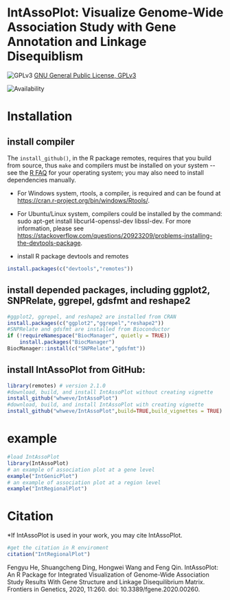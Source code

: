 IntAssoPlot: Visualize Genome-Wide Association Study with Gene Annotation and Linkage Disequiblism
====

![GPLv3](http://www.gnu.org/graphics/gplv3-88x31.png)
[GNU General Public License, GPLv3](http://www.gnu.org/copyleft/gpl.html)

![Availability](https://github.com/whweve/IntAssoPlot)

# Installation
## install compiler
The `install_github()`, in the R package remotes, requires that you build from source, thus `make` and compilers must be installed on your system -- see the [R FAQ](http://cran.r-project.org/faqs.html) for your operating system; you may also need to install dependencies manually. 

* For Windows system, rtools, a compiler, is required and can be found at https://cran.r-project.org/bin/windows/Rtools/.

* For Ubuntu/Linux system, compilers could be installed by the command: sudo apt-get install libcurl4-openssl-dev libssl-dev. For more information, please see https://stackoverflow.com/questions/20923209/problems-installing-the-devtools-package.

* install R package devtools and remotes
```R
install.packages(c("devtools","remotes"))
```

## install depended packages, including ggplot2, SNPRelate, ggrepel, gdsfmt and reshape2
```R
#ggplot2, ggrepel, and reshape2 are installed from CRAN
install.packages(c("ggplot2","ggrepel","reshape2"))
#SNPRelate and gdsfmt are installed from Bioconductor
if (!requireNamespace("BiocManager", quietly = TRUE))
    install.packages("BiocManager")
BiocManager::install(c("SNPRelate","gdsfmt"))
```
## install IntAssoPlot from GitHub:
```R
library(remotes) # version 2.1.0
#download, build, and install IntAssoPlot without creating vignette
install_github("whweve/IntAssoPlot")
#download, build, and install IntAssoPlot with creating vignette
install_github("whweve/IntAssoPlot",build=TRUE,build_vignettes = TRUE)
```

# example
```R
#load IntAssoPlot
library(IntAssoPlot)
# an example of association plot at a gene level
example("IntGenicPlot")
# an example of association plot at a region level
example("IntRegionalPlot")
```

# Citation
*If IntAssoPlot is used in your work, you may cite IntAssoPlot.

```R
#get the citation in R enviroment
citation("IntRegionalPlot")
```
Fengyu He, Shuangcheng Ding, Hongwei Wang and Feng Qin. IntAssoPlot: An R Package for Integrated Visualization of Genome-Wide Association Study Results With Gene Structure and Linkage Disequilibrium Matrix. Frontiers in Genetics, 2020, 11:260. doi: 10.3389/fgene.2020.00260.
